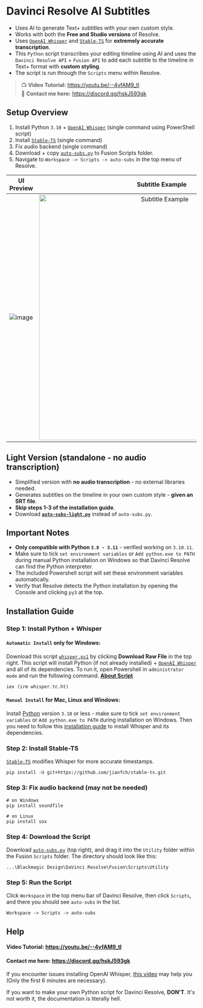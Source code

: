 # Davinci Resolve AI Subtitles
- Uses AI to generate Text+ subtitles with your own custom style.
- Works with both the **Free and Studio versions** of Resolve.
- Uses [`OpenAI Whisper`](https://openai.com/research/whisper) and [`Stable-TS`](https://github.com/jianfch/stable-ts) for **extremely accurate transcription**.
- This `Python` script transcribes your editing timeline using AI and uses the `Davinci Resolve API` + `Fusion API` to add each subtitle to the timeline in Text+ format with **custom styling**.
- The script is run through the `Scripts` menu within Resolve.

> :tv: **Video Tutorial:** https://youtu.be/--4vfAM9_tI <br>
> :tea: **Contact me here:** https://discord.gg/hskJ593gk

## Setup Overview
1. Install Python `3.10` + [`OpenAI Whisper`](https://github.com/openai/whisper) (single command using PowerShell script)
2. Install [`Stable-TS`](https://github.com/jianfch/stable-ts) (single command)
3. Fix audio backend (single command)
4. Download + copy [`auto-subs.py`](https://github.com/tmoroney/auto-subs/blob/main/auto-subs.py) to Fusion Scripts folder.
5. Navigate to `Workspace -> Scripts -> auto-subs` in the top menu of Resolve.

UI Preview             |  Subtitle Example
:-------------------------:|:-------------------------:
![image](https://github.com/tmoroney/auto-subs/assets/72154813/2aa582c6-fa72-4392-9619-822d2fe6592e) |  <img alt="Subtitle Example" src="https://github.com/tmoroney/auto-subs/assets/72154813/28553dc3-bd4f-4866-9083-1df5cd21aeaf" width="650">

## Light Version (standalone - no audio transcription)
- Simplified version with **no audio transcription** - no external libraries needed.
- Generates subtitles on the timeline in your own custom style - **given an SRT file**.
- **Skip steps 1-3 of the installation guide**.
- Download **[`auto-subs-light.py`](https://github.com/tmoroney/auto-subs/blob/main/auto-subs-light.py)** instead of `auto-subs.py`.

## Important Notes
- **Only compatible with Python `3.8 - 3.11`** - verified working on `3.10.11`.
- Make sure to tick `set environment variables` or `Add python.exe to PATH` during manual Python installation on Windows so that Davinci Resolve can find the Python interpreter.
- The included Powershell script will set these environment variables automatically.
- Verify that Resolve detects the Python installation by opening the Console and clicking `py3` at the top.

## Installation Guide

### Step 1: Install Python + Whisper
#### `Automatic Install` only for Windows:
Download this script [`whisper.ps1`](https://github.com/tmoroney/auto-subs/blob/main/whisper.ps1) by clicking **Download Raw File** in the top right. This script will install Python (if not already installed) + [`OpenAI Whisper`](https://github.com/openai/whisper) and all of its dependencies. To run it, open Powershell in `administrator mode` and run the following command. **[About Script](https://youtu.be/R5pZPpIIUzA)**

    iex (irm whisper.tc.ht)

#### `Manual Install` for Mac, Linux and Windows:
Install [Python](https://www.python.org/downloads/release/python-31011/) version `3.10` or less - make sure to tick `set environment variables` or `Add python.exe to PATH` during installation on Windows. Then you need to follow this [installation guide](https://github.com/openai/whisper/tree/main#readme) to install Whisper and its dependencies.

### Step 2: Install Stable-TS
[`Stable-TS`](https://github.com/jianfch/stable-ts) modifies Whisper for more accurate timestamps.

    pip install -U git+https://github.com/jianfch/stable-ts.git

### Step 3: Fix audio backend (may not be needed)
    
    # on Windows
    pip install soundfile 
    
    # on Linux
    pip install sox
    
### Step 4: Download the Script
Download [`auto-subs.py`](https://github.com/tmoroney/auto-subs/blob/main/auto-subs.py) (top right), and drag it into the `Utility` folder within the Fusion `Scripts` folder. The directory should look like this:
  
    ...\Blackmagic Design\DaVinci Resolve\Fusion\Scripts\Utility

### Step 5: Run the Script
Click `Workspace` in the top menu bar of Davinci Resolve, then click `Scripts`, and there you should see `auto-subs` in the list.
    
    Workspace -> Scripts -> auto-subs

## Help
#### Video Tutorial: https://youtu.be/--4vfAM9_tI
#### Contact me here: https://discord.gg/hskJ593gk
If you encounter issues installing OpenAI Whisper, [this video](https://youtu.be/ABFqbY_rmEk) may help you (Only the first 6 minutes are necessary).

If you want to make your own Python script for Davinci Resolve, **DON'T**. It's not worth it, the documentation is literally hell.
